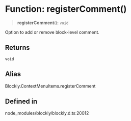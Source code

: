 # Function: registerComment()

> **registerComment**(): `void`

Option to add or remove block-level comment.

## Returns

`void`

## Alias

Blockly.ContextMenuItems.registerComment

## Defined in

node_modules/blockly/blockly.d.ts:20012
